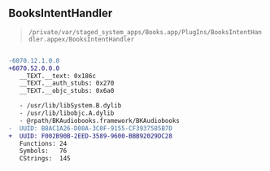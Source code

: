 ## BooksIntentHandler

> `/private/var/staged_system_apps/Books.app/PlugIns/BooksIntentHandler.appex/BooksIntentHandler`

```diff

-6070.12.1.0.0
+6070.52.0.0.0
   __TEXT.__text: 0x186c
   __TEXT.__auth_stubs: 0x270
   __TEXT.__objc_stubs: 0x6a0

   - /usr/lib/libSystem.B.dylib
   - /usr/lib/libobjc.A.dylib
   - @rpath/BKAudiobooks.framework/BKAudiobooks
-  UUID: B8AC1A26-D00A-3C0F-9155-CF3937585B7D
+  UUID: F002B90B-2EED-3589-9600-BBB92029DC28
   Functions: 24
   Symbols:   76
   CStrings:  145

```
